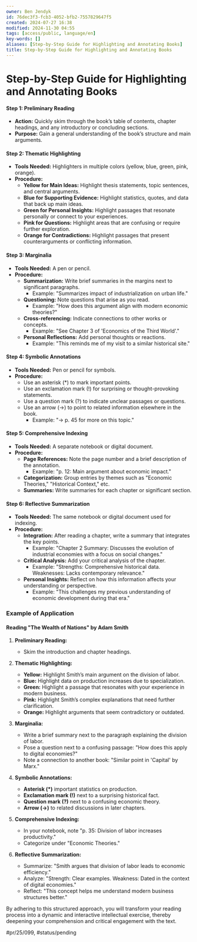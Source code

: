 ```yaml
---
owner: Ben Jendyk
id: 76dec3f3-fcb3-4052-bfb2-7557829647f5
created: 2024-07-27 16:38
modified: 2024-11-30 04:55
tags: [access/public, language/en]
key-words: []
aliases: [Step-by-Step Guide for Highlighting and Annotating Books]
title: Step-by-Step Guide for Highlighting and Annotating Books
---
```


# Step-by-Step Guide for Highlighting and Annotating Books

#### Step 1: **Preliminary Reading**

- **Action:** Quickly skim through the book’s table of contents, chapter headings, and any introductory or concluding sections.
- **Purpose:** Gain a general understanding of the book’s structure and main arguments.

#### Step 2: **Thematic Highlighting**

- **Tools Needed:** Highlighters in multiple colors (yellow, blue, green, pink, orange).
- **Procedure:**
  - **Yellow for Main Ideas:** Highlight thesis statements, topic sentences, and central arguments.
  - **Blue for Supporting Evidence:** Highlight statistics, quotes, and data that back up main ideas.
  - **Green for Personal Insights:** Highlight passages that resonate personally or connect to your experiences.
  - **Pink for Questions:** Highlight areas that are confusing or require further exploration.
  - **Orange for Contradictions:** Highlight passages that present counterarguments or conflicting information.

#### Step 3: **Marginalia**

- **Tools Needed:** A pen or pencil.
- **Procedure:**
  - **Summarization:** Write brief summaries in the margins next to significant paragraphs.
	 - Example: "Summarizes impact of industrialization on urban life."
  - **Questioning:** Note questions that arise as you read.
	 - Example: "How does this argument align with modern economic theories?"
  - **Cross-referencing:** Indicate connections to other works or concepts.
	 - Example: "See Chapter 3 of 'Economics of the Third World'."
  - **Personal Reflections:** Add personal thoughts or reactions.
	 - Example: "This reminds me of my visit to a similar historical site."

#### Step 4: **Symbolic Annotations**

- **Tools Needed:** Pen or pencil for symbols.
- **Procedure:**
  - Use an asterisk (*) to mark important points.
  - Use an exclamation mark (!) for surprising or thought-provoking statements.
  - Use a question mark (?) to indicate unclear passages or questions.
  - Use an arrow (→) to point to related information elsewhere in the book.
	 - Example: "→ p. 45 for more on this topic."

#### Step 5: **Comprehensive Indexing**

- **Tools Needed:** A separate notebook or digital document.
- **Procedure:**
  - **Page References:** Note the page number and a brief description of the annotation.
	 - Example: "p. 12: Main argument about economic impact."
  - **Categorization:** Group entries by themes such as "Economic Theories," "Historical Context," etc.
  - **Summaries:** Write summaries for each chapter or significant section.

#### Step 6: **Reflective Summarization**

- **Tools Needed:** The same notebook or digital document used for indexing.
- **Procedure:**
  - **Integration:** After reading a chapter, write a summary that integrates the key points.
	 - Example: "Chapter 2 Summary: Discusses the evolution of industrial economies with a focus on social changes."
  - **Critical Analysis:** Add your critical analysis of the chapter.
	 - Example: "Strengths: Comprehensive historical data. Weaknesses: Lacks contemporary relevance."
  - **Personal Insights:** Reflect on how this information affects your understanding or perspective.
	 - Example: "This challenges my previous understanding of economic development during that era."

### Example of Application

#### Reading "The Wealth of Nations" by Adam Smith

1. **Preliminary Reading:**
	- Skim the introduction and chapter headings.

2. **Thematic Highlighting:**
	- **Yellow:** Highlight Smith’s main argument on the division of labor.
	- **Blue:** Highlight data on production increases due to specialization.
	- **Green:** Highlight a passage that resonates with your experience in modern business.
	- **Pink:** Highlight Smith’s complex explanations that need further clarification.
	- **Orange:** Highlight arguments that seem contradictory or outdated.

3. **Marginalia:**
	- Write a brief summary next to the paragraph explaining the division of labor.
	- Pose a question next to a confusing passage: "How does this apply to digital economies?"
	- Note a connection to another book: "Similar point in 'Capital' by Marx."

4. **Symbolic Annotations:**
	- **Asterisk (*)** important statistics on production.
	- **Exclamation mark (!)** next to a surprising historical fact.
	- **Question mark (?)** next to a confusing economic theory.
	- **Arrow (→)** to related discussions in later chapters.

5. **Comprehensive Indexing:**
	- In your notebook, note "p. 35: Division of labor increases productivity."
	- Categorize under "Economic Theories."

6. **Reflective Summarization:**
	- Summarize: "Smith argues that division of labor leads to economic efficiency."
	- Analyze: "Strength: Clear examples. Weakness: Dated in the context of digital economies."
	- Reflect: "This concept helps me understand modern business structures better."

By adhering to this structured approach, you will transform your reading process into a dynamic and interactive intellectual exercise, thereby deepening your comprehension and critical engagement with the text.


#pr/25/099, #status/pending